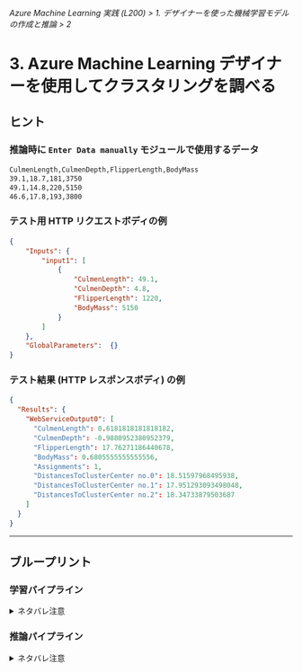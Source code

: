 ###### Azure Machine Learning 実践 (L200) > 1. デザイナーを使った機械学習モデルの作成と推論 > 2

# 3. Azure Machine Learning デザイナーを使用してクラスタリングを調べる

## ヒント

### 推論時に `Enter Data manually` モジュールで使用するデータ

```csv
CulmenLength,CulmenDepth,FlipperLength,BodyMass
39.1,18.7,181,3750
49.1,14.8,220,5150
46.6,17.8,193,3800
```

### テスト用 HTTP リクエストボディの例

```json
{
    "Inputs": {
        "input1": [
            {
                "CulmenLength": 49.1,
                "CulmenDepth": 4.8,
                "FlipperLength": 1220,
                "BodyMass": 5150
            }
        ]
    },
    "GlobalParameters":  {}
}
```

### テスト結果 (HTTP レスポンスボディ) の例

```json
{
  "Results": {
    "WebServiceOutput0": [
      "CulmenLength": 0.6181818181818182,
      "CulmenDepth": -0.9880952380952379,
      "FlipperLength": 17.76271186440678,
      "BodyMass": 0.6805555555555556,
      "Assignments": 1,
      "DistancesToClusterCenter no.0": 18.51597968495938,
      "DistancesToClusterCenter no.1": 17.951293093498048,
      "DistancesToClusterCenter no.2": 18.34733879503687
    ]
  }
}
```


---


## ブループリント

### 学習パイプライン

<details>
<summary>ネタバレ注意</summary>
<img src="https://github.com/MicrosoftLearning/AI-900-AIFundamentals.ja-JP/raw/main/instructions/media/create-clustering-model/evaluate-cluster.png">
</details>

### 推論パイプライン

<details>
<summary>ネタバレ注意</summary>
<img src="https://github.com/MicrosoftLearning/AI-900-AIFundamentals.ja-JP/raw/main/instructions/media/create-clustering-model/inference-clusters.png">
</details>

